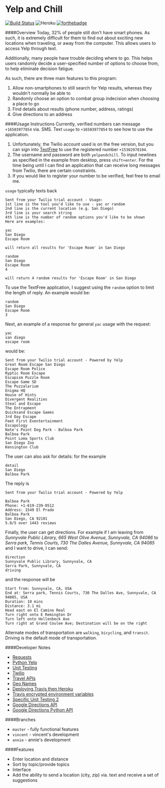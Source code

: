 # Yelp and Chill
[![Build Status](https://travis-ci.org/YangVincent/yelp-and-chill.svg?branch=vincent)](https://travis-ci.org/YangVincent/yelp-and-chill)
![Heroku](https://heroku-badge.herokuapp.com/?app=yelp-and-chill)
[![forthebadge](http://forthebadge.com/images/badges/powered-by-electricity.svg)](http://forthebadge.com)

####Overview
Today, 32% of people still don't have smart phones. As such, it is extremely difficult for them to find out about exciting new locations when traveling, or away from the
computer. This allows users to access Yelp through text. 

Additionally, many people have trouble deciding where to go. This helps users randomly decide a user-specified number
of options to choose from, to help eliminate decision fatigue.

As such, there are three main features to this program:

1. Allow non-smartphones to still search for Yelp results, whereas they wouldn't normally be able to
2. Randomly choose an option to combat group indecision when choosing a place to go
3. Find details about results (phone number, address, ratings) 
4. Give directions to an address

####Usage Instructions
Currently, verified numbers can message `+16503977854` via. SMS. 
Text `usage` to `+16503977854` to see how to use the application. 

1. Unfortunately, the Twilio account used is on the free version, but you can sign into [TextFree](textfree.us) to use the registered number `+15302978104`. 
2. The username and password are both `yelpandchill`. To input newlines as specified in the example from desktop, press `shift+enter`.
For the time being until I can find an application that can receive long messages from Twilio, there are certain constraints. 
3. If you would like to register your number to be verified, feel free to email me. 

`usage` typically texts back

```
Sent from your Twilio trial account - Usage:
1st line is the tool you'd like to use - yac or random
2nd line is the current location (e.g. San Diego)
3rd line is your search string
4th line is the number of random options you'd like to be shown
Here are examples:

yac
San Diego
Escape Room

will return all results for 'Escape Room' in San Diego

random
San Diego
Escape Room
4

will return 4 random results for 'Escape Room' in San Diego
```

To use the TextFree application, I suggest using the `random` option to limit the length of reply. An example would be:

```
random
San Diego
Escape Room
3
```

Next, an example of a response for general `yac` usage with the request:

```
yac
san diego
escape room
```

would be:

```
Sent from your Twilio trial account - Powered by Yelp
Great Room Escape San Diego
Escape Room Police
Ryptic Room Escape
Escapism Puzzle Room
Escape Game SD
The Puzzalarium
Enigma HQ
House of Hints
Divergent Realities
Steal and Escape
The Entrapment
Quicksand Escape Games
3rd Day Escape
Feet First Eventertainment
Escapology
Nate's Point Dog Park - Balboa Park
Balboa Park
Point Loma Sports Club
San Diego Zoo
Kensington Club
```

The user can also ask for details: for the example 
```
detail
San Diego
Balboa Park
```

The reply is
```
Sent from your Twilio trial account - Powered by Yelp

Balboa Park
Phone: +1-619-239-0512
Address: 1549 El Prado
Balboa Park
San Diego, CA 92101
5.0/5 over 1443 reviews
```

Finally, the user can get directions. For example if I am leaving from 
*Sunnyvale Public Library, 665 West Olive Avenue, Sunnyvale, CA 94086*
to 
*Serra park, Tennis Courts, 730 The Dalles Avenue, Sunnyvale, CA 94085* and I want to drive,
I can send:

```
direction
Sunnyvale Public Library, Sunnyvale, CA
Serra Park, Sunnyvale, CA
driving
```

and the response will be
```
Start from: Sunnyvale, CA, USA
End at: Serra park, Tennis Courts, 730 The Dalles Ave, Sunnyvale, CA 94085, USA
Duration: 10 mins
Distance: 3.1 mi
Head east on El Camino Real
Turn right onto E Remington Dr
Turn left onto Hollenbeck Ave
Turn right at Grand Coulee Ave; Destination will be on the right
```

Alternate modes of transportation are ```walking```, ```bicycling```, and ```transit```. Driving is the default mode of transportation.

####Developer Notes
* [Requests](http://docs.python-requests.org/en/master/)
* [Python Yelp](https://github.com/Yelp/yelp-python)
* [Unit Testing](http://docs.python-guide.org/en/latest/writing/tests/)
* [Twilio](https://www.twilio.com/docs/quickstart/python/sms/replying-to-sms-messages)
* [Travel APIs](http://www.programmableweb.com/category/travel/api)
* [Geo Names](http://www.geonames.org/)
* [Deploying Travis then Heroku](http://phansch.net/2014/02/17/travis-heroku-rails/ )
* [Travis encrypted environment variables](https://docs.travis-ci.com/user/encrypting-files/)
* [Specific Unit Testing 2](https://www.twilio.com/blog/2014/03/unit-testing-your-twilio-app-using-pythons-flask-and-nose.html)
* [Google Directions API](https://developers.google.com/maps/documentation/directions/)
* [Google Directions Python API](https://github.com/googlemaps/google-maps-services-python)

####Branches
* `master` - fully functional features
* `vincent` - vincent's development
* `annie` - annie's development

####Features
* Enter location and distance
* Sort by topic/provide topics
* Interface
* Add the ability to send a location (city, zip) via. text and receive a set of suggestions
